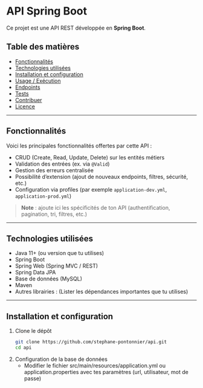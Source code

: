 # API Spring Boot

Ce projet est une API REST développée en **Spring Boot**.

## Table des matières

- [Fonctionnalités](#fonctionnalités)  
- [Technologies utilisées](#technologies-utilisées)  
- [Installation et configuration](#installation-et-configuration)  
- [Usage / Exécution](#usage--exécution)  
- [Endpoints](#endpoints)  
- [Tests](#tests)  
- [Contribuer](#contribuer)  
- [Licence](#licence)  

---

## Fonctionnalités

Voici les principales fonctionnalités offertes par cette API :

- CRUD (Create, Read, Update, Delete) sur les entités métiers  
- Validation des entrées (ex. via `@Valid`)  
- Gestion des erreurs centralisée  
- Possibilité d’extension (ajout de nouveaux endpoints, filtres, sécurité, etc.)  
- Configuration via profiles (par exemple `application-dev.yml`, `application-prod.yml`)  

> **Note** : ajoute ici les spécificités de ton API (authentification, pagination, tri, filtres, etc.)

---

## Technologies utilisées

- Java 11+ (ou version que tu utilises)  
- Spring Boot  
- Spring Web (Spring MVC / REST)  
- Spring Data JPA  
- Base de données (MySQL)  
- Maven 
- Autres librairies : (Lister les dépendances importantes que tu utilises)  

---

## Installation et configuration

1. Clone le dépôt  
   ```bash
   git clone https://github.com/stephane-pontonnier/api.git
   cd api
2. Configuration de la base de données
   - Modifier le fichier src/main/resources/application.yml ou application.properties avec tes paramètres (url, utilisateur, mot de passe)
